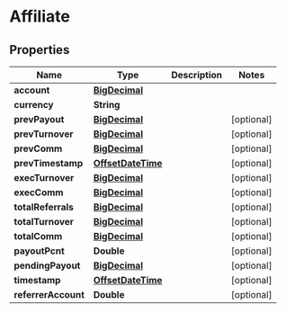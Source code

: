 
# Affiliate

## Properties
Name | Type | Description | Notes
------------ | ------------- | ------------- | -------------
**account** | [**BigDecimal**](BigDecimal.md) |  | 
**currency** | **String** |  | 
**prevPayout** | [**BigDecimal**](BigDecimal.md) |  |  [optional]
**prevTurnover** | [**BigDecimal**](BigDecimal.md) |  |  [optional]
**prevComm** | [**BigDecimal**](BigDecimal.md) |  |  [optional]
**prevTimestamp** | [**OffsetDateTime**](OffsetDateTime.md) |  |  [optional]
**execTurnover** | [**BigDecimal**](BigDecimal.md) |  |  [optional]
**execComm** | [**BigDecimal**](BigDecimal.md) |  |  [optional]
**totalReferrals** | [**BigDecimal**](BigDecimal.md) |  |  [optional]
**totalTurnover** | [**BigDecimal**](BigDecimal.md) |  |  [optional]
**totalComm** | [**BigDecimal**](BigDecimal.md) |  |  [optional]
**payoutPcnt** | **Double** |  |  [optional]
**pendingPayout** | [**BigDecimal**](BigDecimal.md) |  |  [optional]
**timestamp** | [**OffsetDateTime**](OffsetDateTime.md) |  |  [optional]
**referrerAccount** | **Double** |  |  [optional]



